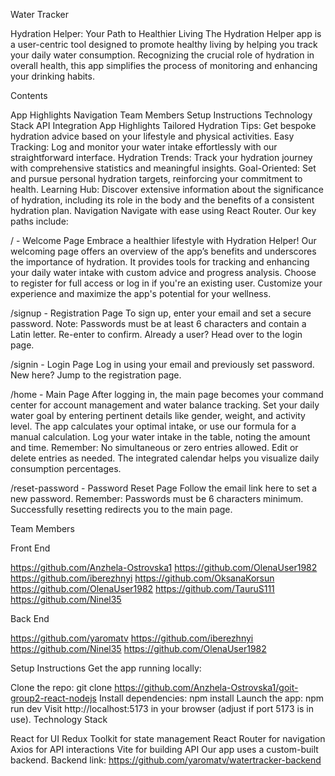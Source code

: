 Water Tracker

Hydration Helper: Your Path to Healthier Living The Hydration Helper app is a
user-centric tool designed to promote healthy living by helping you track your
daily water consumption. Recognizing the crucial role of hydration in overall
health, this app simplifies the process of monitoring and enhancing your
drinking habits.

Contents

App Highlights Navigation Team Members Setup Instructions Technology Stack API
Integration App Highlights Tailored Hydration Tips: Get bespoke hydration advice
based on your lifestyle and physical activities. Easy Tracking: Log and monitor
your water intake effortlessly with our straightforward interface. Hydration
Trends: Track your hydration journey with comprehensive statistics and
meaningful insights. Goal-Oriented: Set and pursue personal hydration targets,
reinforcing your commitment to health. Learning Hub: Discover extensive
information about the significance of hydration, including its role in the body
and the benefits of a consistent hydration plan. Navigation Navigate with ease
using React Router. Our key paths include:

/ - Welcome Page Embrace a healthier lifestyle with Hydration Helper! Our
welcoming page offers an overview of the app’s benefits and underscores the
importance of hydration. It provides tools for tracking and enhancing your daily
water intake with custom advice and progress analysis. Choose to register for
full access or log in if you're an existing user. Customize your experience and
maximize the app's potential for your wellness.

/signup - Registration Page To sign up, enter your email and set a secure
password. Note: Passwords must be at least 6 characters and contain a Latin
letter. Re-enter to confirm. Already a user? Head over to the login page.

/signin - Login Page Log in using your email and previously set password. New
here? Jump to the registration page.

/home - Main Page After logging in, the main page becomes your command center
for account management and water balance tracking. Set your daily water goal by
entering pertinent details like gender, weight, and activity level. The app
calculates your optimal intake, or use our formula for a manual calculation. Log
your water intake in the table, noting the amount and time. Remember: No
simultaneous or zero entries allowed. Edit or delete entries as needed. The
integrated calendar helps you visualize daily consumption percentages.

/reset-password - Password Reset Page Follow the email link here to set a new
password. Remember: Passwords must be 6 characters minimum. Successfully
resetting redirects you to the main page.

Team Members

Front End

https://github.com/Anzhela-Ostrovska1 https://github.com/OlenaUser1982
https://github.com/iberezhnyi https://github.com/OksanaKorsun
https://github.com/OlenaUser1982 https://github.com/TauruS111
https://github.com/Ninel35

Back End

https://github.com/yaromatv https://github.com/iberezhnyi
https://github.com/Ninel35 https://github.com/OlenaUser1982

Setup Instructions Get the app running locally:

Clone the repo: git clone
https://github.com/Anzhela-Ostrovska1/goit-group2-react-nodejs Install
dependencies: npm install Launch the app: npm run dev Visit
http://localhost:5173 in your browser (adjust if port 5173 is in use).
Technology Stack

React for UI Redux Toolkit for state management React Router for navigation
Axios for API interactions Vite for building API Our app uses a custom-built
backend. Backend link: https://github.com/yaromatv/watertracker-backend
